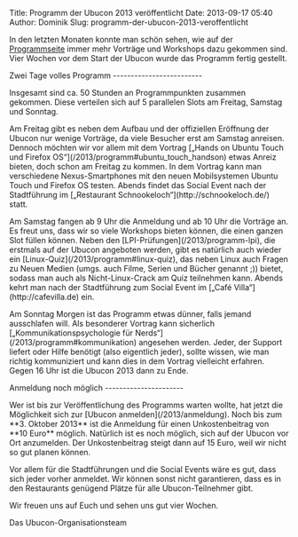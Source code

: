 Title: Programm der Ubucon 2013 veröffentlicht
Date: 2013-09-17 05:40
Author: Dominik
Slug: programm-der-ubucon-2013-veroffentlicht

In den letzten Monaten konnte man schön sehen, wie auf der
[Programmseite](/2013/programm) immer mehr Vorträge und Workshops dazu
gekommen sind. Vier Wochen vor dem Start der Ubucon wurde das Programm
fertig gestellt.

</p>
Zwei Tage volles Programm
-------------------------

</p>
Insgesamt sind ca. 50 Stunden an Programmpunkten zusammen gekommen.
Diese verteilen sich auf 5 parallelen Slots am Freitag, Samstag und
Sonntag.

</p>
Am Freitag gibt es neben dem Aufbau und der offiziellen Eröffnung der
Ubucon nur wenige Vorträge, da viele Besucher erst am Samstag anreisen.
Dennoch möchten wir vor allem mit dem Vortrag [„Hands on Ubuntu Touch
und Firefox OS“](/2013/programm#ubuntu_touch_handson) etwas Anreiz
bieten, doch schon am Freitag zu kommen. In dem Vortrag kann man
verschiedene Nexus-Smartphones mit den neuen Mobilsystemen Ubuntu Touch
und Firefox OS testen. Abends findet das Social Event nach der
Stadtführung im [„Restaurant Schnookeloch“](http://schnookeloch.de/)
statt.

</p>
Am Samstag fangen ab 9 Uhr die Anmeldung und ab 10 Uhr die Vorträge an.
Es freut uns, dass wir so viele Workshops bieten können, die einen
ganzen Slot füllen können. Neben den
[LPI-Prüfungen](/2013/programm-lpi), die erstmals auf der Ubucon
angeboten werden, gibt es natürlich auch wieder ein
[Linux-Quiz](/2013/programm#linux-quiz), das neben Linux auch Fragen zu
Neuen Medien (umgs. auch Filme, Serien und Bücher genannt ;)) bietet,
sodass man auch als Nicht-Linux-Crack am Quiz teilnehmen kann. Abends
kehrt man nach der Stadtführung zum Social Event im [„Café
Villa“](http://cafevilla.de) ein.

</p>
Am Sonntag Morgen ist das Programm etwas dünner, falls jemand
ausschlafen will. Als besonderer Vortrag kann sicherlich
[„Kommunikationspsychologie für Nerds“](/2013/programm#kommunikation)
angesehen werden. Jeder, der Support liefert oder Hilfe benötigt (also
eigentlich jeder), sollte wissen, wie man richtig kommuniziert und kann
dies in dem Vortrag vielleicht erfahren. Gegen 16 Uhr ist die Ubucon
2013 dann zu Ende.

</p>
Anmeldung noch möglich
----------------------

</p>
Wer ist bis zur Veröffentlichung des Programms warten wollte, hat jetzt
die Möglichkeit sich zur [Ubucon anmelden](/2013/anmeldung). Noch bis
zum **3. Oktober 2013** ist die Anmeldung für einen Unkostenbeitrag von
**10 Euro** möglich. Natürlich ist es noch möglich, sich auf der Ubucon
vor Ort anzumelden. Der Unkostenbeitrag steigt dann auf 15 Euro, weil
wir nicht so gut planen können.

</p>
Vor allem für die Stadtführungen und die Social Events wäre es gut, dass
sich jeder vorher anmeldet. Wir können sonst nicht garantieren, dass es
in den Restaurants genügend Plätze für alle Ubucon-Teilnehmer gibt.

</p>
Wir freuen uns auf Euch und sehen uns gut vier Wochen.  

Das Ubucon-Organisationsteam

</p>

